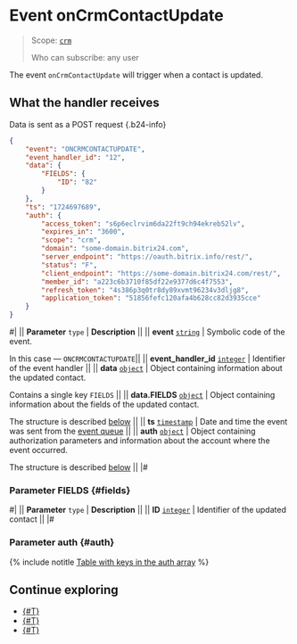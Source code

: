 # Event onCrmContactUpdate

> Scope: [`crm`](../../../scopes/permissions.md)
> 
> Who can subscribe: any user

The event `onCrmContactUpdate` will trigger when a contact is updated.

## What the handler receives

Data is sent as a POST request {.b24-info}

```json
{
    "event": "ONCRMCONTACTUPDATE",
    "event_handler_id": "12",
    "data": {
        "FIELDS": {
            "ID": "82"
        }
    },
    "ts": "1724697689",
    "auth": {
        "access_token": "s6p6eclrvim6da22ft9ch94ekreb52lv",
        "expires_in": "3600",
        "scope": "crm",
        "domain": "some-domain.bitrix24.com",
        "server_endpoint": "https://oauth.bitrix.info/rest/",
        "status": "F",
        "client_endpoint": "https://some-domain.bitrix24.com/rest/",
        "member_id": "a223c6b3710f85df22e9377d6c4f7553",
        "refresh_token": "4s386p3q0tr8dy89xvmt96234v3dljg8",
        "application_token": "51856fefc120afa4b628cc82d3935cce"
    }
}
```

#|
|| **Parameter**
`type` | **Description** ||
|| **event**
[`string`](../../../data-types.md) | Symbolic code of the event.

In this case — `ONCRMCONTACTUPDATE`||
|| **event_handler_id**
[`integer`](../../../data-types.md) | Identifier of the event handler ||
|| **data**
[`object`](../../../data-types.md) | Object containing information about the updated contact.

Contains a single key `FIELDS` ||
|| **data.FIELDS**
[`object`](../../../data-types.md) | Object containing information about the fields of the updated contact.

The structure is described [below](#fields) ||
|| **ts**
[`timestamp`](../../../data-types.md) | Date and time the event was sent from the [event queue](../../../events/index.md) ||
|| **auth**
[`object`](../../../data-types.md) | Object containing authorization parameters and information about the account where the event occurred.

The structure is described [below](#auth) ||
|#

### Parameter FIELDS {#fields}

#|
|| **Parameter**
`type` | **Description** ||
|| **ID**
[`integer`](../../../data-types.md) | Identifier of the updated contact ||
|#

### Parameter auth {#auth}

{% include notitle [Table with keys in the auth array](../../../../_includes/auth-params-in-events.md) %}

## Continue exploring

- [{#T}](./index.md)
- [{#T}](./on-crm-contact-add.md)
- [{#T}](./on-crm-contact-delete.md)